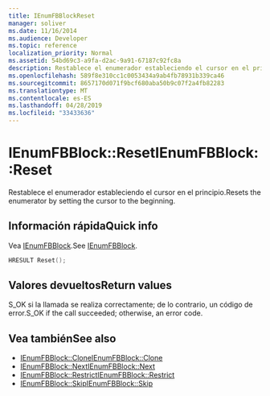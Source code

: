 ```yaml
---
title: IEnumFBBlockReset
manager: soliver
ms.date: 11/16/2014
ms.audience: Developer
ms.topic: reference
localization_priority: Normal
ms.assetid: 54bd69c3-a9fa-d2ac-9a91-67187c92fc8a
description: Restablece el enumerador estableciendo el cursor en el principio.
ms.openlocfilehash: 589f8e310cc1c0053434a9ab4fb78931b339ca46
ms.sourcegitcommit: 8657170d071f9bcf680aba50b9c07f2a4fb82283
ms.translationtype: MT
ms.contentlocale: es-ES
ms.lasthandoff: 04/28/2019
ms.locfileid: "33433636"
---
```

# <a name="ienumfbblockreset"></a><span data-ttu-id="e2483-103">IEnumFBBlock::Reset</span><span class="sxs-lookup"><span data-stu-id="e2483-103">IEnumFBBlock::Reset</span></span>

<span data-ttu-id="e2483-104">Restablece el enumerador estableciendo el cursor en el principio.</span><span class="sxs-lookup"><span data-stu-id="e2483-104">Resets the enumerator by setting the cursor to the beginning.</span></span>
  
## <a name="quick-info"></a><span data-ttu-id="e2483-105">Información rápida</span><span class="sxs-lookup"><span data-stu-id="e2483-105">Quick info</span></span>

<span data-ttu-id="e2483-106">Vea [IEnumFBBlock](ienumfbblock.md).</span><span class="sxs-lookup"><span data-stu-id="e2483-106">See [IEnumFBBlock](ienumfbblock.md).</span></span>
  
```cpp
HRESULT Reset();
```

## <a name="return-values"></a><span data-ttu-id="e2483-107">Valores devueltos</span><span class="sxs-lookup"><span data-stu-id="e2483-107">Return values</span></span>

<span data-ttu-id="e2483-108">S_OK si la llamada se realiza correctamente; de lo contrario, un código de error.</span><span class="sxs-lookup"><span data-stu-id="e2483-108">S_OK if the call succeeded; otherwise, an error code.</span></span>
  
## <a name="see-also"></a><span data-ttu-id="e2483-109">Vea también</span><span class="sxs-lookup"><span data-stu-id="e2483-109">See also</span></span>

- [<span data-ttu-id="e2483-110">IEnumFBBlock::Clone</span><span class="sxs-lookup"><span data-stu-id="e2483-110">IEnumFBBlock::Clone</span></span>](ienumfbblock-clone.md)  
- [<span data-ttu-id="e2483-111">IEnumFBBlock::Next</span><span class="sxs-lookup"><span data-stu-id="e2483-111">IEnumFBBlock::Next</span></span>](ienumfbblock-next.md)  
- [<span data-ttu-id="e2483-112">IEnumFBBlock::Restrict</span><span class="sxs-lookup"><span data-stu-id="e2483-112">IEnumFBBlock::Restrict</span></span>](ienumfbblock-restrict.md)  
- [<span data-ttu-id="e2483-113">IEnumFBBlock::Skip</span><span class="sxs-lookup"><span data-stu-id="e2483-113">IEnumFBBlock::Skip</span></span>](ienumfbblock-skip.md)

